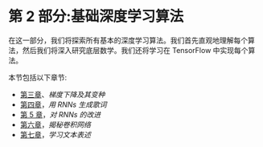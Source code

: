 <title>Section 2: Fundamental Deep Learning Algorithms</title>  

# 第 2 部分:基础深度学习算法

在这一部分，我们将探索所有基本的深度学习算法。我们首先直观地理解每个算法，然后我们将深入研究底层数学。我们还将学习在 TensorFlow 中实现每个算法。

本节包括以下章节:

*   [第三章](28ee30be-bf81-4b2b-be0f-08ec3b03a9a7.xhtml)、*梯度下降及其变种*
*   [第四章](db170202-053f-4f45-b0d3-c2f15498ea34.xhtml)，*用 RNNs 生成歌词*
*   [第 5 章](c8326380-001a-4ece-8a14-b0a1ea0010b5.xhtml)，*对 RNNs 的改进*
*   [第六章](af0b9e75-a9a0-4bc7-ad23-92d2ac4a2629.xhtml)，*揭秘卷积网络*
*   [第七章](d184e022-0b11-492a-8303-37a6021c4bf6.xhtml)，*学习文本表述*